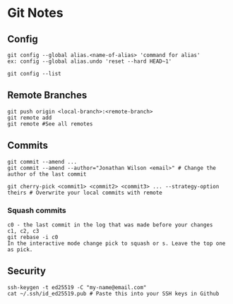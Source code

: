 # Git Notes

## Config 
```
git config --global alias.<name-of-alias> 'command for alias'
ex: config --global alias.undo 'reset --hard HEAD~1'

git config --list
```

## Remote Branches 
``` 
git push origin <local-branch>:<remote-branch>
git remote add
git remote #See all remotes
```

## Commits 
```
git commit --amend ...
git commit --amend --author="Jonathan Wilson <email>" # Change the author of the last commit 

git cherry-pick <commit1> <commit2> <commit3> ... --strategy-option theirs # Overwrite your local commits with remote 
```

### Squash commits 
```
c0 - the last commit in the log that was made before your changes
c1, c2, c3
git rebase -i c0
In the interactive mode change pick to squash or s. Leave the top one as pick. 
```

## Security 
```
ssh-keygen -t ed25519 -C "my-name@email.com"
cat ~/.ssh/id_ed25519.pub # Paste this into your SSH keys in Github
```
